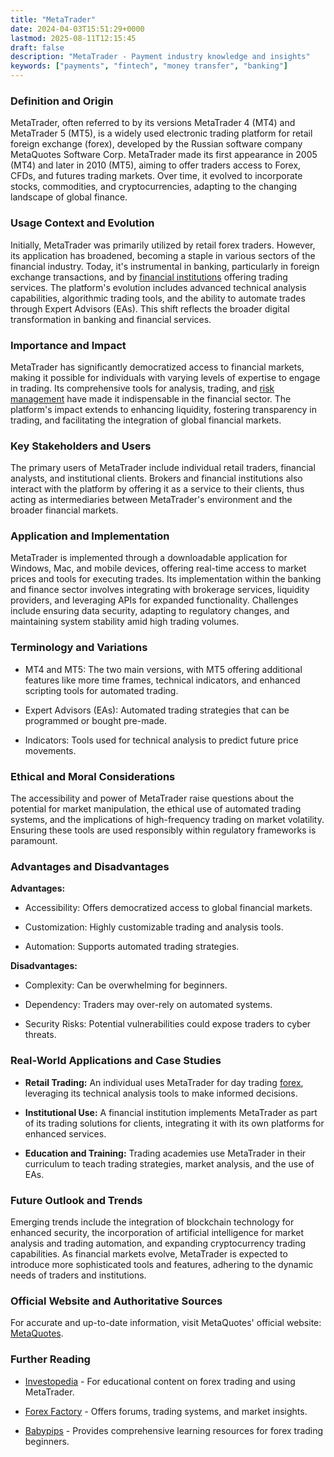 ```yaml
---
title: "MetaTrader"
date: 2024-04-03T15:51:29+0000
lastmod: 2025-08-11T12:15:45
draft: false
description: "MetaTrader - Payment industry knowledge and insights"
keywords: ["payments", "fintech", "money transfer", "banking"]
---
```


### Definition and Origin

MetaTrader, often referred to by its versions MetaTrader 4 (MT4) and MetaTrader 5 (MT5), is a widely used electronic trading platform for retail foreign exchange (forex), developed by the Russian software company MetaQuotes Software Corp. MetaTrader made its first appearance in 2005 (MT4) and later in 2010 (MT5), aiming to offer traders access to Forex, CFDs, and futures trading markets. Over time, it evolved to incorporate stocks, commodities, and cryptocurrencies, adapting to the changing landscape of global finance.

### Usage Context and Evolution

Initially, MetaTrader was primarily utilized by retail forex traders. However, its application has broadened, becoming a staple in various sectors of the financial industry. Today, it's instrumental in banking, particularly in foreign exchange transactions, and by [financial institutions](https://faisalkhanllc.xyz/resources/payments-wiki/f/financial-institution-fi/) offering trading services. The platform's evolution includes advanced technical analysis capabilities, algorithmic trading tools, and the ability to automate trades through Expert Advisors (EAs). This shift reflects the broader digital transformation in banking and financial services.

### Importance and Impact

MetaTrader has significantly democratized access to financial markets, making it possible for individuals with varying levels of expertise to engage in trading. Its comprehensive tools for analysis, trading, and [risk management](https://faisalkhanllc.xyz/resources/payments-wiki/r/risk-reduction/) have made it indispensable in the financial sector. The platform's impact extends to enhancing liquidity, fostering transparency in trading, and facilitating the integration of global financial markets.

### Key Stakeholders and Users

The primary users of MetaTrader include individual retail traders, financial analysts, and institutional clients. Brokers and financial institutions also interact with the platform by offering it as a service to their clients, thus acting as intermediaries between MetaTrader's environment and the broader financial markets.

### Application and Implementation

MetaTrader is implemented through a downloadable application for Windows, Mac, and mobile devices, offering real-time access to market prices and tools for executing trades. Its implementation within the banking and finance sector involves integrating with brokerage services, liquidity providers, and leveraging APIs for expanded functionality. Challenges include ensuring data security, adapting to regulatory changes, and maintaining system stability amid high trading volumes.

### Terminology and Variations

- MT4 and MT5: The two main versions, with MT5 offering additional features like more time frames, technical indicators, and enhanced scripting tools for automated trading.

- Expert Advisors (EAs): Automated trading strategies that can be programmed or bought pre-made.

- Indicators: Tools used for technical analysis to predict future price movements.

### Ethical and Moral Considerations

The accessibility and power of MetaTrader raise questions about the potential for market manipulation, the ethical use of automated trading systems, and the implications of high-frequency trading on market volatility. Ensuring these tools are used responsibly within regulatory frameworks is paramount.

### Advantages and Disadvantages

**Advantages:**

- Accessibility: Offers democratized access to global financial markets.

- Customization: Highly customizable trading and analysis tools.

- Automation: Supports automated trading strategies.

**Disadvantages:**

- Complexity: Can be overwhelming for beginners.

- Dependency: Traders may over-rely on automated systems.

- Security Risks: Potential vulnerabilities could expose traders to cyber threats.

### Real-World Applications and Case Studies

- **Retail Trading:** An individual uses MetaTrader for day trading [forex](https://faisalkhanllc.xyz/resources/payments-wiki/f/fx-foreign-exchange/), leveraging its technical analysis tools to make informed decisions.

- **Institutional Use:** A financial institution implements MetaTrader as part of its trading solutions for clients, integrating it with its own platforms for enhanced services.

- **Education and Training:** Trading academies use MetaTrader in their curriculum to teach trading strategies, market analysis, and the use of EAs.

### Future Outlook and Trends

Emerging trends include the integration of blockchain technology for enhanced security, the incorporation of artificial intelligence for market analysis and trading automation, and expanding cryptocurrency trading capabilities. As financial markets evolve, MetaTrader is expected to introduce more sophisticated tools and features, adhering to the dynamic needs of traders and institutions.

### Official Website and Authoritative Sources

For accurate and up-to-date information, visit MetaQuotes' official website: [MetaQuotes](https://www.metaquotes.net/).

### Further Reading

- [Investopedia](https://www.investopedia.com/) - For educational content on forex trading and using MetaTrader.

- [Forex Factory](https://www.forexfactory.com/) - Offers forums, trading systems, and market insights.

- [Babypips](https://www.babypips.com/) - Provides comprehensive learning resources for forex trading beginners.